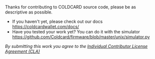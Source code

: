 Thanks for contributing to COLDCARD source code, please be as descriptive as possible.

- If you haven't yet, please check out our docs https://coldcardwallet.com/docs/
- Have you tested your work yet? You can do it with the simulator https://github.com/Coldcard/firmware/blob/master/unix/simulator.py

*By submitting this work you agree to the [Individual Contributor License Agreement (CLA)](https://raw.githubusercontent.com/Coldcard/firmware/master/CONTRIBUTING.md)*
